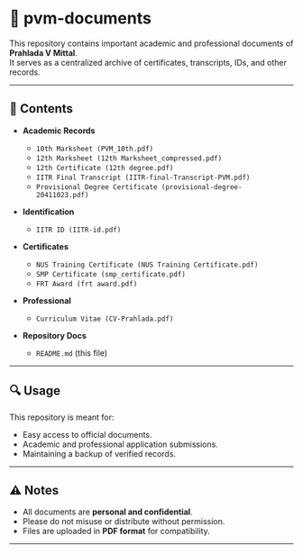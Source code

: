 # 📂 pvm-documents

This repository contains important academic and professional documents of **Prahlada V Mittal**.  
It serves as a centralized archive of certificates, transcripts, IDs, and other records.

---

## 📑 Contents

- **Academic Records**
  - `10th Marksheet (PVM_10th.pdf)`
  - `12th Marksheet (12th Marksheet_compressed.pdf)`
  - `12th Certificate (12th degree.pdf)`
  - `IITR Final Transcript (IITR-final-Transcript-PVM.pdf)`
  - `Provisional Degree Certificate (provisional-degree-20411023.pdf)`

- **Identification**
  - `IITR ID (IITR-id.pdf)`

- **Certificates**
  - `NUS Training Certificate (NUS Training Certificate.pdf)`
  - `SMP Certificate (smp_certificate.pdf)`
  - `FRT Award (frt award.pdf)`

- **Professional**
  - `Curriculum Vitae (CV-Prahlada.pdf)`

- **Repository Docs**
  - `README.md` (this file)

---

## 🔍 Usage

This repository is meant for:
- Easy access to official documents.
- Academic and professional application submissions.
- Maintaining a backup of verified records.

---

## ⚠️ Notes

- All documents are **personal and confidential**.  
- Please do not misuse or distribute without permission.  
- Files are uploaded in **PDF format** for compatibility.  

---

